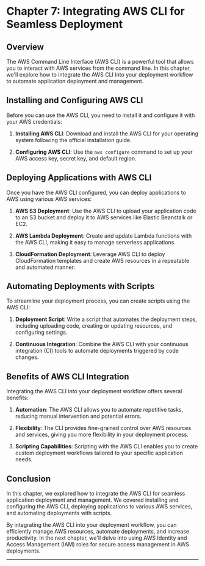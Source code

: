# Chapter 7: Integrating AWS CLI for Seamless Deployment

## Overview

The AWS Command Line Interface (AWS CLI) is a powerful tool that allows you to interact with AWS services from the command line. In this chapter, we'll explore how to integrate the AWS CLI into your deployment workflow to automate application deployment and management.

## Installing and Configuring AWS CLI

Before you can use the AWS CLI, you need to install it and configure it with your AWS credentials:

1. **Installing AWS CLI**: Download and install the AWS CLI for your operating system following the official installation guide.

2. **Configuring AWS CLI**: Use the `aws configure` command to set up your AWS access key, secret key, and default region.

## Deploying Applications with AWS CLI

Once you have the AWS CLI configured, you can deploy applications to AWS using various AWS services:

1. **AWS S3 Deployment**: Use the AWS CLI to upload your application code to an S3 bucket and deploy it to AWS services like Elastic Beanstalk or EC2.

2. **AWS Lambda Deployment**: Create and update Lambda functions with the AWS CLI, making it easy to manage serverless applications.

3. **CloudFormation Deployment**: Leverage AWS CLI to deploy CloudFormation templates and create AWS resources in a repeatable and automated manner.

## Automating Deployments with Scripts

To streamline your deployment process, you can create scripts using the AWS CLI:

1. **Deployment Script**: Write a script that automates the deployment steps, including uploading code, creating or updating resources, and configuring settings.

2. **Continuous Integration**: Combine the AWS CLI with your continuous integration (CI) tools to automate deployments triggered by code changes.

## Benefits of AWS CLI Integration

Integrating the AWS CLI into your deployment workflow offers several benefits:

1. **Automation**: The AWS CLI allows you to automate repetitive tasks, reducing manual intervention and potential errors.

2. **Flexibility**: The CLI provides fine-grained control over AWS resources and services, giving you more flexibility in your deployment process.

3. **Scripting Capabilities**: Scripting with the AWS CLI enables you to create custom deployment workflows tailored to your specific application needs.

## Conclusion

In this chapter, we explored how to integrate the AWS CLI for seamless application deployment and management. We covered installing and configuring the AWS CLI, deploying applications to various AWS services, and automating deployments with scripts.

By integrating the AWS CLI into your deployment workflow, you can efficiently manage AWS resources, automate deployments, and increase productivity. In the next chapter, we'll delve into using AWS Identity and Access Management (IAM) roles for secure access management in AWS deployments.

---